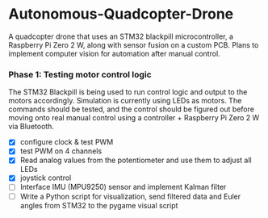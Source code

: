 # Autonomous-Quadcopter-Drone
A quadcopter drone that uses an STM32 blackpill microcontroller, a Raspberry Pi Zero 2 W, along with sensor fusion on a custom PCB. Plans to implement computer vision for automation after manual control.

### Phase 1: Testing motor control logic
The STM32 Blackpill is being used to run control logic and output to the motors accordingly. Simulation is currently using LEDs as motors. The commands should be tested, and the control should be figured out before moving onto real manual control using a controller + Raspberry Pi Zero 2 W via Bluetooth. 
- [x] configure clock & test PWM
- [x] test PWM on 4 channels
- [x] Read analog values from the potentiometer and use them to adjust all LEDs
- [x] joystick control
- [ ] Interface IMU (MPU9250) sensor and implement Kalman filter
- [ ] Write a Python script for visualization, send filtered data and Euler angles from STM32 to the pygame visual script
